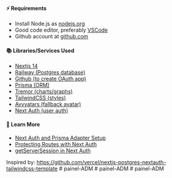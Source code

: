 #### ⚡️ Requirements

- Install Node.js as [nodejs.org](https://nodejs.org)
- Good code editor, preferably [VSCode](https://code.visualstudio.com)
- Github account at [github.com](https://github.com)

#### 📚 Libraries/Services Used

- [Nextjs 14](https://nextjs.org)
- [Railway (Postgres database)](https://railway.app/new)
- [Github (to create OAuth app)](https://github.com/settings/applications/new)
- [Prisma (ORM)](https://prisma.io)
- [Tremor (charts/graphs)](https://tremor.so)
- [TailwindCSS (styles)](https://tailwindcss.com)
- [Avvvatars (fallback avatar)](https://avvvatars.com/)
- [Next Auth (user auth)](https://authjs.dev)

#### 🧠 Learn More

- [Next Auth and Prisma Adapter Setup](https://authjs.dev/reference/adapter/prisma#prismaadapter)
- [Protecting Routes with Next Auth](https://authjs.dev/guides/basics/securing-pages-and-api-routes#nextjs-middleware)
- [getServerSession in Next Auth](https://next-auth.js.org/configuration/nextjs#getServerSession)

Inspired by: https://github.com/vercel/nextjs-postgres-nextauth-tailwindcss-template
#   p a i n e l - A D M  
 #   p a i n e l - A D M  
 #   p a i n e l - A D M  
 